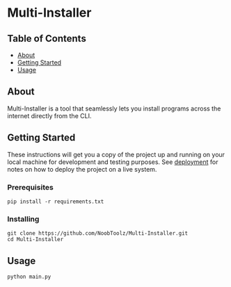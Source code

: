 # Multi-Installer

## Table of Contents

- [About](#about)
- [Getting Started](#getting_started)
- [Usage](#usage)

## About <a name = "about"></a>

Multi-Installer is a tool that seamlessly lets you install programs across the internet directly from the CLI.

## Getting Started <a name = "getting_started"></a>

These instructions will get you a copy of the project up and running on your local machine for development and testing purposes. See [deployment](#deployment) for notes on how to deploy the project on a live system.

### Prerequisites

```
pip install -r requirements.txt
```

### Installing

```
git clone https://github.com/NoobToolz/Multi-Installer.git
cd Multi-Installer
```

## Usage <a name = "usage"></a>

```
python main.py
```